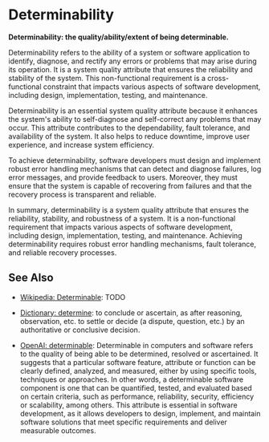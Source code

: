 # Determinability

**Determinability: the quality/ability/extent of being determinable.**

<span data-chatgpt-prompt="explain determinability (system quality attribute, cross-functional constraint, non-functional requirement)">

Determinability refers to the ability of a system or software application to identify, diagnose, and rectify any errors or problems that may arise during its operation. It is a system quality attribute that ensures the reliability and stability of the system. This non-functional requirement is a cross-functional constraint that impacts various aspects of software development, including design, implementation, testing, and maintenance.

Determinability is an essential system quality attribute because it enhances the system's ability to self-diagnose and self-correct any problems that may occur. This attribute contributes to the dependability, fault tolerance, and availability of the system. It also helps to reduce downtime, improve user experience, and increase system efficiency.

To achieve determinability, software developers must design and implement robust error handling mechanisms that can detect and diagnose failures, log error messages, and provide feedback to users. Moreover, they must ensure that the system is capable of recovering from failures and that the recovery process is transparent and reliable.

In summary, determinability is a system quality attribute that ensures the reliability, stability, and robustness of a system. It is a non-functional requirement that impacts various aspects of software development, including design, implementation, testing, and maintenance. Achieving determinability requires robust error handling mechanisms, fault tolerance, and reliable recovery processes.

</span>

## See Also

* [Wikipedia: Determinable](https://wikipedia.org/wiki/Determinable): TODO

* [Dictionary: determine](https://www.dictionary.com/browse/determine): to conclude or ascertain, as after reasoning, observation, etc. to settle or decide (a dispute, question, etc.) by an authoritative or conclusive decision.

* [OpenAI: determinable](https:://openai.com): <span data-chatgpt-prompt="define determinable (computers and software)">Determinable in computers and software refers to the quality of being able to be determined, resolved or ascertained. It suggests that a particular software feature, attribute or function can be clearly defined, analyzed, and measured, either by using specific tools, techniques or approaches. In other words, a determinable software component is one that can be quantified, tested, and evaluated based on certain criteria, such as performance, reliability, security, efficiency or scalability, among others. This attribute is essential in software development, as it allows developers to design, implement, and maintain software solutions that meet specific requirements and deliver measurable outcomes.</span>
